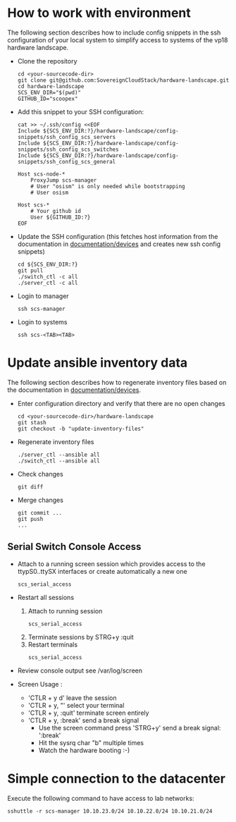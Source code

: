 # How to work with environment

The following section describes how to include config snippets in the ssh configuration
of your local system to simplify access to systems of the vp18 hardware landscape.

* Clone the repository
  ```
  cd <your-sourcecode-dir>
  git clone git@github.com:SovereignCloudStack/hardware-landscape.git
  cd hardware-landscape
  SCS_ENV_DIR="$(pwd)"
  GITHUB_ID="scoopex"
  ```
* Add this snippet to your SSH configuration:
  ```
  cat >> ~/.ssh/config <<EOF
  Include ${SCS_ENV_DIR:?}/hardware-landscape/config-snippets/ssh_config_scs_servers
  Include ${SCS_ENV_DIR:?}/hardware-landscape/config-snippets/ssh_config_scs_switches
  Include ${SCS_ENV_DIR:?}/hardware-landscape/config-snippets/ssh_config_scs_general

  Host scs-node-*
      ProxyJump scs-manager
      # User "osism" is only needed while bootstrapping
      # User osism

  Host scs-*
      # Your github id
      User ${GITHUB_ID:?}
  EOF

  ```
* Update the SSH configuration
  (this fetches host information from the documentation in [documentation/devices](./devices) and creates new ssh config snippets)
  ```
  cd ${SCS_ENV_DIR:?}
  git pull
  ./switch_ctl -c all
  ./server_ctl -c all
  ```
* Login to manager
  ```
  ssh scs-manager
  ```
* Login to systems
  ```
  ssh scs-<TAB><TAB>
  ```

# Update ansible inventory data

The following section describes how to regenerate  inventory files 
based on the documentation in [documentation/devices](./devices).

* Enter configuration directory and verify that there are no open changes
  ```
  cd <your-sourcecode-dir>/hardware-landscape
  git stash
  git checkout -b "update-inventory-files"
  ```
* Regenerate inventory files
  ```
  ./server_ctl --ansible all
  ./switch_ctl --ansible all
  ```
* Check changes
  ```
  git diff
  ```
* Merge changes
  ```
  git commit ...
  git push
  ...
  ```
## Serial Switch Console Access

* Attach to a running screen session which provides access to the ttypS0..ttySX interfaces
  or create automatically a new one
  ```
  scs_serial_access
  ```
* Restart all sessions
  1. Attach to running session
     ```
     scs_serial_access
     ```
  2. Terminate sessions by STRG+y :quit
  3. Restart terminals
     ```
     scs_serial_access
     ```
* Review console output
  see /var/log/screen

* Screen Usage :
  - 'CTLR + y d'
     leave the session
  - 'CTLR + y, "'
     select your terminal
  - 'CTLR + y, :quit' 
     terminate screen entirely
  - 'CTLR + y, :break' 
     send a break signal
      - Use the screen command 
         press 'STRG+y' 
         send a break signal: ':break<ENTER>'
      - Hit the sysrq char "b" multiple times
      - Watch the hardware booting :-)

# Simple connection to the datacenter

Execute the following command to have access to lab networks:
```
sshuttle -r scs-manager 10.10.23.0/24 10.10.22.0/24 10.10.21.0/24
```


